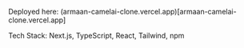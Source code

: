 Deployed here: (armaan-camelai-clone.vercel.app)[armaan-camelai-clone.vercel.app]

Tech Stack: Next.js, TypeScript, React, Tailwind, npm